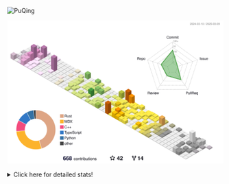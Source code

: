 ![PuQing](https://user-images.githubusercontent.com/27223114/171565019-9a56fae6-b08b-421f-99db-7e830da42371.png)

![](./profile-3d-contrib/profile-season-animate.svg)

<details>
<summary>Click here for detailed stats!</summary>

<!--START_SECTION:waka-->
![Lines of code](https://img.shields.io/badge/From%20Hello%20World%20I%27ve%20Written-2.2%20million%20lines%20of%20code-blue)

**🐱 My GitHub Data** 

> 📦 432.6 kB Used in GitHub's Storage 
 > 
> 🚫 Not Opted to Hire
 > 
> 📜 41 Public Repositories 
 > 
> 🔑 33 Private Repositories 
 > 
**I'm an Early 🐤** 

```text
🌞 Morning                833 commits         ██░░░░░░░░░░░░░░░░░░░░░░░   08.84 % 
🌆 Daytime                4237 commits        ███████████░░░░░░░░░░░░░░   44.96 % 
🌃 Evening                2156 commits        ██████░░░░░░░░░░░░░░░░░░░   22.88 % 
🌙 Night                  2198 commits        ██████░░░░░░░░░░░░░░░░░░░   23.32 % 
```


📊 **This Week I Spent My Time On** 

```text
💬 Programming Languages: 
CLI                      9 hrs 42 mins       ██████░░░░░░░░░░░░░░░░░░░   25.59 % 
C++                      9 hrs 2 mins        ██████░░░░░░░░░░░░░░░░░░░   23.82 % 
Python                   4 hrs 21 mins       ███░░░░░░░░░░░░░░░░░░░░░░   11.49 % 
Other                    2 hrs 55 mins       ██░░░░░░░░░░░░░░░░░░░░░░░   07.71 % 
Music                    2 hrs 38 mins       ██░░░░░░░░░░░░░░░░░░░░░░░   06.98 % 

🔥 Editors: 
VS Code                  19 hrs 4 mins       █████████████░░░░░░░░░░░░   50.28 % 
Ghostty                  9 hrs 42 mins       ██████░░░░░░░░░░░░░░░░░░░   25.59 % 
NetEaseMusic             2 hrs 38 mins       ██░░░░░░░░░░░░░░░░░░░░░░░   06.98 % 
Telegram                 2 hrs 29 mins       ██░░░░░░░░░░░░░░░░░░░░░░░   06.56 % 
Zotero                   2 hrs 9 mins        █░░░░░░░░░░░░░░░░░░░░░░░░   05.69 % 

💻 Operating System: 
Mac                      23 hrs 4 mins       ███████████████░░░░░░░░░░   60.84 % 
WSL                      8 hrs 27 mins       ██████░░░░░░░░░░░░░░░░░░░   22.29 % 
Linux                    6 hrs 24 mins       ████░░░░░░░░░░░░░░░░░░░░░   16.88 % 
```


<!--END_SECTION:waka-->
</details>
